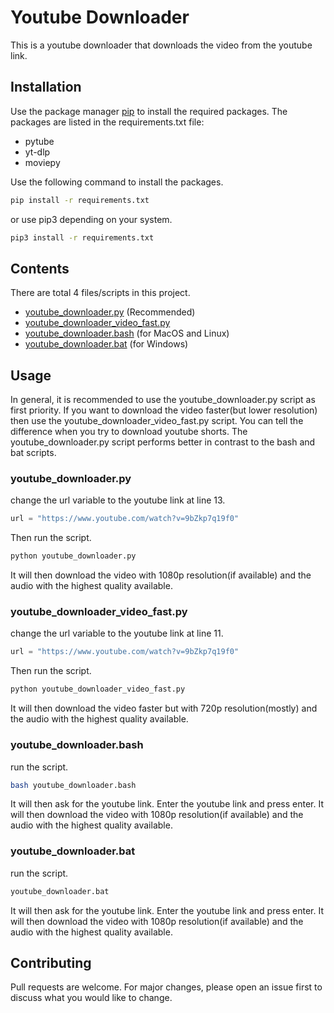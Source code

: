 # Youtube Downloader
This is a youtube downloader that downloads the video from the youtube link.

## Installation
Use the package manager [pip](https://pip.pypa.io/en/stable/) to install the required packages.
The packages are listed in the requirements.txt file: 
* pytube
* yt-dlp
* moviepy

Use the following command to install the packages.
```bash
pip install -r requirements.txt
```
or use pip3 depending on your system.
```bash
pip3 install -r requirements.txt
```

## Contents
There are total 4 files/scripts in this project.
* [youtube_downloader.py](#youtube_downloaderpy) (Recommended)
* [youtube_downloader_video_fast.py](#youtube_downloader_video_fastpy)
* [youtube_downloader.bash](#youtube_downloaderbash) (for MacOS and Linux)
* [youtube_downloader.bat](#youtube_downloaderbat) (for Windows)

## Usage
In general, it is recommended to use the youtube_downloader.py script as first priority.
If you want to download the video faster(but lower resolution) then use the youtube_downloader_video_fast.py script.
You can tell the difference when you try to download youtube shorts.
The youtube_downloader.py script performs better in contrast to the bash and bat scripts.

### youtube_downloader.py
change the url variable to the youtube link at line 13.
```python
url = "https://www.youtube.com/watch?v=9bZkp7q19f0"
```
Then run the script.
```bash
python youtube_downloader.py
```
It will then download the video with 1080p resolution(if available) and the audio with the highest quality available.

### youtube_downloader_video_fast.py
change the url variable to the youtube link at line 11.
```python
url = "https://www.youtube.com/watch?v=9bZkp7q19f0"
```
Then run the script.
```bash
python youtube_downloader_video_fast.py
```
It will then download the video faster but with 720p resolution(mostly) and the audio with the highest quality available.

### youtube_downloader.bash
run the script.
```bash
bash youtube_downloader.bash
```
It will then ask for the youtube link.
Enter the youtube link and press enter.
It will then download the video with 1080p resolution(if available) and the audio with the highest quality available.

### youtube_downloader.bat
run the script.
```bash
youtube_downloader.bat
```
It will then ask for the youtube link.
Enter the youtube link and press enter.
It will then download the video with 1080p resolution(if available) and the audio with the highest quality available.

## Contributing
Pull requests are welcome. For major changes, please open an issue first to discuss what you would like to change.

